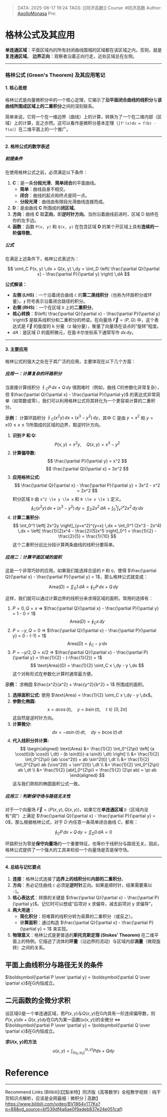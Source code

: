 > DATA: 2025-06-17 19:24
> TAGS: [[同济高数]]
> Course: #同济高数 
> Author: [ApolloMonasa](https://github.com/ApolloMonasa)
> Pre: 


# 格林公式及其应用

**单连通区域**：平面区域内的所有封闭曲线围城的区域都在该区域之内，否则，就是**复连通区域**。
**边界正向**：观察者沿着正向行走，近处区域总在左侧。



---

### **格林公式 (Green's Theorem) 及其应用笔记**

#### **1. 核心思想**

格林公式是向量微积分中的一个核心定理，它揭示了**沿平面闭合曲线的线积分**与**该曲线所围成区域上的二重积分**之间的深刻联系。

简单来说，它将一个在一维边界（曲线）上的计算，转换为了一个在二维内部（区域）上的计算，反之亦然。这可以看作是微积分基本定理（`∫f'(x)dx = f(b) - f(a)`）在二维平面上的一个推广。

---

#### **2. 格林公式的数学表述**

##### **前提条件**

在使用格林公式之前，必须满足以下条件：

1.  **C**：是一条**分段光滑**、**简单闭合**的平面曲线。
    *   **简单**：曲线自身不相交。
    *   **闭合**：曲线的起点和终点是同一点。
    *   **分段光滑**：曲线由有限段光滑曲线连接而成。
2.  **D**：是由曲线 **C** 所围成的**闭区域**。
3.  **方向**：曲线 **C** 取**正向**，即**逆时针方向**。当你沿着曲线前进时，区域 D 始终在你的左手边。
4.  **函数**：函数 `P(x, y)` 和 `Q(x, y)` 在包含区域 **D** 的某个开区域上具有**连续的一阶偏导数**。

##### **公式**

在满足上述条件下，格林公式表述为：

$$
\oint_C P(x, y) \,dx + Q(x, y) \,dy = \iint_D \left( \frac{\partial Q}{\partial x} - \frac{\partial P}{\partial y} \right) \,dA
$$

**公式解读：**

*   **左侧 (LHS)**：一个沿着闭合曲线 `C` 的**第二类线积分**（也称为环路积分或环量）。`∮` 符号表示沿着闭合路径的积分。
*   **右侧 (RHS)**：一个在区域 `D` 上的**二重积分**。
*   **核心转换**：$\left( \frac{\partial Q}{\partial x} - \frac{\partial P}{\partial y} \right)$ 是联系线积分和二重积分的桥梁。在向量场 $\vec{F} = \langle P, Q \rangle$ 中，这个表达式是 $\vec{F}$ 的旋度的 k 分量（z 轴分量），衡量了向量场在该点的“旋转”程度。
*   $dA$：是区域 $D$ 的面积微元，在笛卡尔坐标系下通常写作 $dx\,dy$。

---

#### **3. 主要应用**

格林公式的强大之处在于其广泛的应用，主要体现在以下几个方面：

##### **应用一：计算复杂的环路积分**

当直接计算线积分 $\oint_C P \,dx + Q \,dy$ 很困难时（例如，曲线 $C$的参数化非常复杂），但 $\frac{\partial Q}{\partial x} - \frac{\partial P}{\partial y}$ 的表达式非常简单（如常数或零），我们可以利用格林公式将其转化为一个更容易计算的二重积分。

**示例：**
计算环路积分 $\oint_C (x^2y) \,dx + (x^3 - y^2) \,dy$，其中 C 是由 $y=x^2$ 和 $y=x (0 \le x \le 1)$所围成的区域的边界，取逆时针方向。

1.  **识别 P 和 Q:**
    $$
    P(x, y) = x^2y, \quad Q(x, y) = x^3 - y^2
    $$
2.  **计算偏导数:**
    $$
    \frac{\partial P}{\partial y} = x^2
    $$
    $$
    \frac{\partial Q}{\partial x} = 3x^2
    $$
3.  **应用格林公式:**
    $$
    \frac{\partial Q}{\partial x} - \frac{\partial P}{\partial y} = 3x^2 - x^2 = 2x^2
    $$
    积分区域 `D` 由 `x^2 \le y \le x` 和 `0 \le x \le 1` 定义。
    $$
    \oint_C (x^2y) \,dx + (x^3 - y^2) \,dy = \iint_D 2x^2 \,dA = \int_0^1 \int_{x^2}^x 2x^2 \,dy \,dx
    $$
4.  **计算二重积分:**
    $$
    \int_0^1 \left[ 2x^2y \right]_{y=x^2}^{y=x} \,dx = \int_0^1 (2x^3 - 2x^4) \,dx = \left[ \frac{1}{2}x^4 - \frac{2}{5}x^5 \right]_0^1 = \frac{1}{2} - \frac{2}{5} = \frac{1}{10}
    $$
这个二重积分远比分段计算两条曲线的线积分要简单。

##### **应用二：计算平面区域的面积**

这是一个非常巧妙的应用。如果我们能选择合适的 `P` 和 `Q`，使得 $\frac{\partial Q}{\partial x} - \frac{\partial P}{\partial y} = 1$，那么格林公式就变成：

$$
\text{Area}(D) = \iint_D 1 \,dA = \oint_C P \,dx + Q \,dy
$$

这样，我们就可以通过计算边界的线积分来求得区域的面积。常用的选择有：

1.  $P=0, Q=x$  =>  $\frac{\partial Q}{\partial x} - \frac{\partial P}{\partial y} = 1 - 0 = 1$
    $$
    \text{Area}(D) = \oint_C x \,dy
    $$
2.  $P=-y, Q=0$  =>  $\frac{\partial Q}{\partial x} - \frac{\partial P}{\partial y} = 0 - (-1) = 1$
    $$
    \text{Area}(D) = \oint_C -y \,dx
    $$
3.  $P=-y/2, Q=x/2$  =>  $\frac{\partial Q}{\partial x} - \frac{\partial P}{\partial y} = \frac{1}{2} - (-\frac{1}{2}) = 1$
    $$
    \text{Area}(D) = \frac{1}{2} \oint_C x \,dy - y \,dx
    $$
    这个对称形式在参数化计算时通常最方便。

**示例：**
求椭圆 $\frac{x^2}{a^2} + \frac{y^2}{b^2} = 1$ 所围成的面积。

1.  **选择面积公式:** 使用 $\text{Area} = \frac{1}{2} \oint_C x \,dy - y \,dx$。
2.  **参数化椭圆:**
    $$
    x = a \cos(t), \quad y = b \sin(t), \quad t \in [0, 2\pi]
    $$
    这自然是逆时针方向。
3.  **计算微分:**
    $$
    dx = -a \sin(t) \,dt, \quad dy = b \cos(t) \,dt
    $$
4.  **代入线积分并计算:**
    $$
    \begin{aligned}
    \text{Area} &= \frac{1}{2} \int_0^{2\pi} \left[ (a \cos(t))(b \cos(t) \,dt) - (b \sin(t))(-a \sin(t) \,dt) \right] \\
    &= \frac{1}{2} \int_0^{2\pi} (ab \cos^2(t) + ab \sin^2(t)) \,dt \\
    &= \frac{1}{2} \int_0^{2\pi} ab (\cos^2(t) + \sin^2(t)) \,dt \\
    &= \frac{1}{2} \int_0^{2\pi} ab \,dt \\
    &= \frac{1}{2} [abt]_0^{2\pi} = \frac{1}{2} (2\pi ab) = \pi ab
    \end{aligned}
    $$
这与我们熟知的椭圆面积公式一致。

##### **应用三：判断保守场与路径无关性**

对于一个向量场 $\vec{F} = \langle P(x, y), Q(x, y) \rangle$，如果它在**单连通区域** `D`（区域内没有“洞”）上满足 $\frac{\partial Q}{\partial x} - \frac{\partial P}{\partial y} = 0$，那么根据格林公式，对于 $D$ 内任意一条简单闭合曲线 $C$，都有：

$$
\oint_C P \,dx + Q \,dy = \iint_D 0 \,dA = 0
$$

环路积分为零是**保守向量场**的一个重要特征，也等价于线积分与路径无关。因此，格林公式提供了一个强大的工具来检验一个向量场是否是保守场。

---

#### **4. 总结与记忆要点**

1.  **连接**：格林公式连接了**边界上的线积分**和**内部的二重积分**。
2.  **方向**：务必记住曲线 `C` 必须是**逆时针**正向。如果是顺时针，结果需要乘以 `-1`。
3.  **核心表达式**：转换的关键是 $\frac{\partial Q}{\partial x} - \frac{\partial P}{\partial y}$。记忆时可以想成“后项对 x 求偏导，减去前项对 y 求偏导”。
4.  **两大用途**：
    *   **简化积分**：将难算的线积分转为易算的二重积分（或反之）。
    *   **计算面积**：通过构造 $\frac{\partial Q}{\partial x} - \frac{\partial P}{\partial y} = 1$ 来实现。
5.  **物理意义**：格林公式是更普适的**斯托克斯定理 (Stokes' Theorem)** 在二维平面上的特例。它描述了流体的**环量**（沿边界的流动）与区域内部**涡量**（微观旋转）之间的关系。


## 平面上曲线积分与路径无关的条件 
$\boldsymbol{\partial P \over \partial y} = \boldsymbol{\partial Q \over \partial x}$在G内恒成立。

## 二元函数的全微分求积
设区域G是一个单连通区域，若$P(x, y)$与$Q(x, y)$在G内具有一阶连续偏导数，则$P(x, y)dx+Q(x, y)dy$在G内为某一函数($u(x, y)$)的全微分 $\iff$ $\boldsymbol{\partial P \over \partial y} = \boldsymbol{\partial Q \over \partial x}$在G内恒成立。

**求U(x, y)的方法**
$$
u(x, y) = \int_{(x_0, y_0)}^{(x, y)} Pdx + Qdy
$$


# Reference


---
Recommend Links
[Bilibili](【【梨米特】同济版《高等数学》全程教学视频｜纯干货知识点解析，应该是全网最细｜微积分 | 高数】https://www.bilibili.com/video/BV1864y1T7Ks?p=88&vd_source=bf539df4a6ae0f9adeb837e24e051caf)

